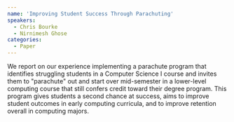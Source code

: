 ```yaml
---
name: 'Improving Student Success Through Parachuting'
speakers:
  - Chris Bourke
  - Nirnimesh Ghose
categories:
  - Paper
---
```


 We report on our experience implementing a parachute program that identifies struggling students in a Computer Science I course and invites them to "parachute" out and start over mid-semester in a lower-level computing course that still confers credit toward their degree program. This program gives students a second chance at success, aims to improve student outcomes in early computing curricula, and to improve retention overall in computing majors.